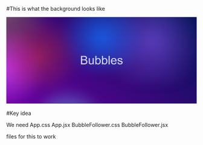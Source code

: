 #This is what the background looks like

![Preview Image](preview.png)

#Key idea

We need
App.css
App.jsx
BubbleFollower.css
BubbleFollower.jsx

files for this to work

